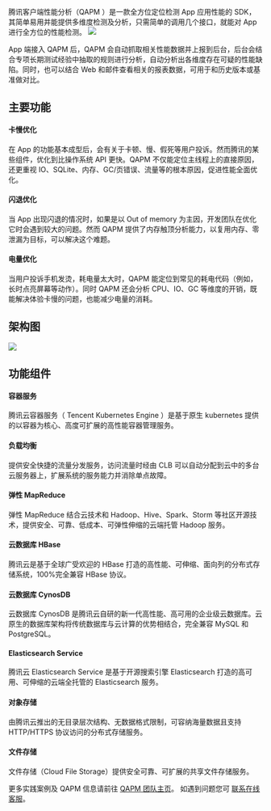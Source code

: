 
腾讯客户端性能分析（QAPM ）是一款全方位定位检测 App 应用性能的 SDK，其简单易用并能提供多维度检测及分析，只需简单的调用几个接口，就能对 App 进行全方位的性能检测。 
![](https://main.qcloudimg.com/raw/eed21ed2dd114977fc5327656991975c.jpg)

App 端接入 QAPM 后，QAPM 会自动抓取相关性能数据并上报到后台，后台会结合专项长期测试经验中抽取的规则进行分析，自动分析出各维度存在可疑的性能缺陷。同时，也可以结合 Web 和邮件查看相关的报表数据，可用于和历史版本或基准做对比。



## 主要功能

#### 卡慢优化

在 App 的功能基本成型后，会有关于卡顿、慢、假死等用户投诉。然而腾讯的某些组件，优化到比操作系统 API 更快。QAPM 不仅能定位主线程上的直接原因，还更重视 IO、SQLite、内存、GC/页错误、流量等的根本原因，促进性能全面优化。



#### 闪退优化

当 App 出现闪退的情况时，如果是以 Out of memory 为主因，开发团队在优化它时会遇到较大的问题。然而 QAPM 提供了内存触顶分析能力，以复用内存、零泄漏为目标，可以解决这个难题。



#### 电量优化
当用户投诉手机发烫，耗电量太大时，QAPM 能定位到常见的耗电代码（例如，长时点亮屏幕等动作）。同时 QAPM 还会分析 CPU、IO、GC 等维度的开销，既能解决体验卡慢的问题，也能减少电量的消耗。




## 架构图
![](https://main.qcloudimg.com/raw/92553643ecad03756fb4a6b57995883b.jpg)



## 功能组件

#### 容器服务
腾讯云容器服务（ Tencent Kubernetes Engine ）是基于原生 kubernetes 提供的以容器为核心、高度可扩展的高性能容器管理服务。

#### 负载均衡
提供安全快捷的流量分发服务，访问流量时经由 CLB 可以自动分配到云中的多台云服务器上，扩展系统的服务能力并消除单点故障。

#### 弹性 MapReduce
弹性 MapReduce 结合云技术和 Hadoop、Hive、Spark、Storm 等社区开源技术，提供安全、可靠、低成本、可弹性伸缩的云端托管 Hadoop 服务。

#### 云数据库 HBase
腾讯云是基于全球广受欢迎的 HBase 打造的高性能、可伸缩、面向列的分布式存储系统，100%完全兼容 HBase 协议。


#### 云数据库 CynosDB

云数据库 CynosDB 是腾讯云自研的新一代高性能、高可用的企业级云数据库。云原生的数据库架构将传统数据库与云计算的优势相结合，完全兼容 MySQL 和 PostgreSQL。

#### Elasticsearch Service
腾讯云 Elasticsearch Service 是基于开源搜索引擎 Elasticsearch 打造的高可用、可伸缩的云端全托管的 Elasticsearch 服务。

#### 对象存储
由腾讯云推出的无目录层次结构、无数据格式限制，可容纳海量数据且支持 HTTP/HTTPS 协议访问的分布式存储服务。

#### 文件存储
文件存储（Cloud File Storage）提供安全可靠、可扩展的共享文件存储服务。




更多实践案例及 QAPM 信息请前往 [QAPM 团队主页](https://cloud.tencent.com/developer/team/QAPM)。
如遇到问题您可 [联系在线客服](https://yzf.qq.com/xv/web/static/chat/index.html?sign=37ef9b97877c04c02316cabd48b4b631169eadf14d949d10d91f681234f20a3b919ebfb5b73d82d67887444887f1b9cb8f59af31)。

